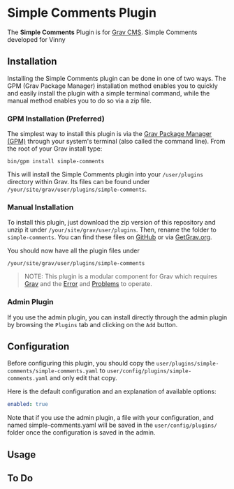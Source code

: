 # Simple Comments Plugin

The **Simple Comments** Plugin is for [Grav CMS](http://github.com/getgrav/grav). Simple Comments developed for Vinny

## Installation

Installing the Simple Comments plugin can be done in one of two ways. The GPM (Grav Package Manager) installation method enables you to quickly and easily install the plugin with a simple terminal command, while the manual method enables you to do so via a zip file.

### GPM Installation (Preferred)

The simplest way to install this plugin is via the [Grav Package Manager (GPM)](http://learn.getgrav.org/advanced/grav-gpm) through your system's terminal (also called the command line).  From the root of your Grav install type:

    bin/gpm install simple-comments

This will install the Simple Comments plugin into your `/user/plugins` directory within Grav. Its files can be found under `/your/site/grav/user/plugins/simple-comments`.

### Manual Installation

To install this plugin, just download the zip version of this repository and unzip it under `/your/site/grav/user/plugins`. Then, rename the folder to `simple-comments`. You can find these files on [GitHub](https://github.com/everlaat/grav-plugin-simple-comments) or via [GetGrav.org](http://getgrav.org/downloads/plugins#extras).

You should now have all the plugin files under

    /your/site/grav/user/plugins/simple-comments

> NOTE: This plugin is a modular component for Grav which requires [Grav](http://github.com/getgrav/grav) and the [Error](https://github.com/getgrav/grav-plugin-error) and [Problems](https://github.com/getgrav/grav-plugin-problems) to operate.

### Admin Plugin

If you use the admin plugin, you can install directly through the admin plugin by browsing the `Plugins` tab and clicking on the `Add` button.

## Configuration

Before configuring this plugin, you should copy the `user/plugins/simple-comments/simple-comments.yaml` to `user/config/plugins/simple-comments.yaml` and only edit that copy.

Here is the default configuration and an explanation of available options:

```yaml
enabled: true
```

Note that if you use the admin plugin, a file with your configuration, and named simple-comments.yaml will be saved in the `user/config/plugins/` folder once the configuration is saved in the admin.

## Usage


## To Do
